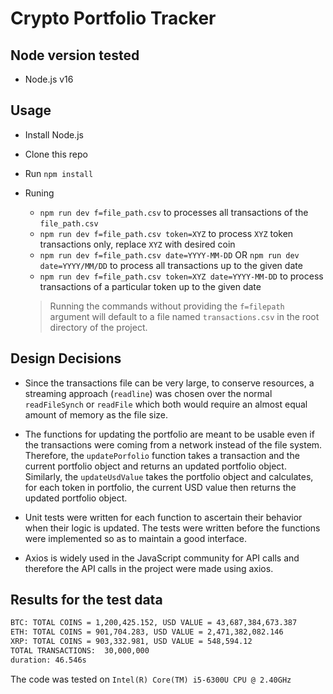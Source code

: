 # Crypto Portfolio Tracker

## Node version tested

- Node.js v16

## Usage

- Install Node.js
- Clone this repo
- Run `npm install`
- Runing
  - `npm run dev f=file_path.csv` to processes all transactions of the `file_path.csv`
  - `npm run dev f=file_path.csv token=XYZ` to process `XYZ` token transactions only, replace `XYZ` with desired coin
  - `npm run dev f=file_path.csv date=YYYY-MM-DD` OR `npm run dev date=YYYY/MM/DD` to process all transactions up to the given date
  - `npm run dev f=file_path.csv token=XYZ date=YYYY-MM-DD` to process transactions of a particular token up to the given date

  > Running the commands without providing the `f=filepath` argument will default to a file named `transactions.csv` in the root directory of the project.

## Design Decisions

- Since the transactions file can be very large, to conserve resources, a streaming approach (`readline`) was chosen over the normal `readFileSynch` or `readFile` which both would require an almost equal amount of memory as the file size.

- The functions for updating the portfolio are meant to be usable even if the transactions were coming from a network instead of the file system. Therefore, the `updatePorfolio` function takes a transaction and the current portfolio object and returns an updated portfolio object. Similarly, the `updateUsdValue` takes the portfolio object and calculates, for each token in portfolio, the current USD value then returns the updated portfolio object.

- Unit tests were written for each function to ascertain their behavior when their logic is updated. The tests were written before the functions were implemented so as to maintain a good interface.

- Axios is widely used in the JavaScript community for API calls and therefore the API calls in the project were made using axios.

## Results for the test data

```bash
BTC: TOTAL COINS = 1,200,425.152, USD VALUE = 43,687,384,673.387
ETH: TOTAL COINS = 901,704.283, USD VALUE = 2,471,382,082.146
XRP: TOTAL COINS = 903,332.981, USD VALUE = 548,594.12
TOTAL TRANSACTIONS:  30,000,000
duration: 46.546s
```

The code was tested on `Intel(R) Core(TM) i5-6300U CPU @ 2.40GHz`
